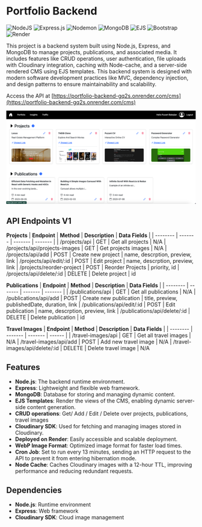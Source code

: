 # Portfolio Backend

![NodeJS](https://img.shields.io/badge/node.js-6DA55F?style=for-the-badge&logo=node.js&logoColor=white)
![Express.js](https://img.shields.io/badge/express.js-%23404d59.svg?style=for-the-badge&logo=express&logoColor=%2361DAFB)
![Nodemon](https://img.shields.io/badge/NODEMON-%23323330.svg?style=for-the-badge&logo=nodemon&logoColor=%BBDEAD)
![MongoDB](https://img.shields.io/badge/MongoDB-%234ea94b.svg?style=for-the-badge&logo=mongodb&logoColor=white)
![EJS](https://img.shields.io/badge/ejs-%23B4CA65.svg?style=for-the-badge&logo=ejs&logoColor=black)
![Bootstrap](https://img.shields.io/badge/bootstrap-%238511FA.svg?style=for-the-badge&logo=bootstrap&logoColor=white)
![Render](https://img.shields.io/badge/Render-%46E3B7.svg?style=for-the-badge&logo=render&logoColor=white)

This project is a backend system built using Node.js, Express, and MongoDB to manage projects, publications, and associated media. It includes features like CRUD operations, user authentication, file uploads with Cloudinary integration, caching with Node-cache, and a server-side rendered CMS using EJS templates. This backend system is designed with modern software development practices like MVC, dependency injection, and design patterns to ensure maintainability and scalability.

Access the API at [https://portfolio-backend-gq2s.onrender.com/cms](https://portfolio-backend-gq2s.onrender.com/cms)

![app-screenshot](./public/assets/app-preview.png)

## API Endpoints V1
**Projects**
| **Endpoint**   | **Method**  | **Description**  | **Data Fields** |
| -------- | ------- | ------- | ------- |
| /projects/api  | GET    |  Get all projects  | N/A
| /projects/api/projects-images  | GET    |  Get projects images  | N/A
| /projects/api/add  | POST    |  Create new project  | name, descrption, preview, link
| /projects/api/edit/:id  | POST    |  Edit project  | name, descrption, preview, link
| /projects/reorder-project | POST | Reorder Projects | priority, id
| /projects/api/delete/:id  | DELETE    |  Delete project  | id

**Publications**
| **Endpoint**   | **Method**  | **Description**  | **Data Fields** |
| -------- | ------- | ------- | ------- |
| /publications/api  | GET    |  Get all publications | N/A
| /publications/api/add  | POST    |  Create new publication | title, preview, publishedDate, duration, link
| /publications/api/edit/:id  | POST    |  Edit publication  | name, descrption, preview, link
| /publications/api/delete/:id  | DELETE    |  Delete publication  | id

**Travel Images**
| **Endpoint**   | **Method**  | **Description**  | **Data Fields** |
| -------- | ------- | ------- | ------ |
| /travel-images/api  | GET    |  Get all travel images | N/A
| /travel-images/api/add  | POST    | Add new travel image | N/A
| /travel-images/api/delete/:id  | DELETE |  Delete travel image  | N/A

## Features
- **Node.js**: The backend runtime environment.
- **Express**: Lightweight and flexible web framework.
- **MongoDB**: Database for storing and managing dynamic content.
- **EJS Templates**: Render the views of the CMS, enabling dynamic server-side content generation.
- **CRUD operations**: Get/ Add / Edit / Delete over projects, publications, travel images
- **Cloudinary SDK**: Used for fetching and managing images stored in Cloudinary.
- **Deployed on Render**: Easily accessible and scalable deployment.
- **WebP Image Format**: Optimized image format for faster load times.
- **Cron Job**: Set to run every 13 minutes, sending an HTTP request to the API to prevent it from entering hibernation mode.
- **Node Cache**: Caches Cloudinary images with a 12-hour TTL, improving performance and reducing redundant requests.

## Dependencies
- **Node.js**: Runtime environment
- **Express**: Web framework
- **Cloudinary SDK**: Cloud image management
